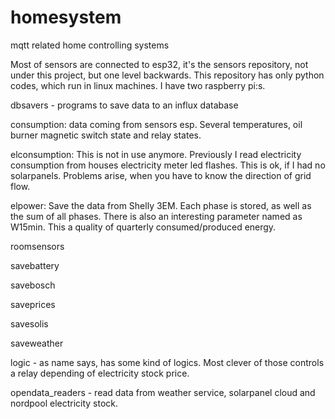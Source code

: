 # homesystem
mqtt related home controlling systems

Most of sensors are connected to esp32, it's the sensors repository, not under this project, but one level backwards.
This repository has only python codes, which run in linux machines. I have two raspberry pi:s.

dbsavers - programs to save data to an influx database
 
 consumption: data coming from sensors esp. Several temperatures, oil burner magnetic switch state and relay states.
 
 elconsumption: This is not in use anymore. Previously I read electricity consumption from houses electricity meter 
 led flashes. This is ok, if I had no solarpanels. Problems arise, when you have to know the direction of grid flow.
 
 elpower: Save the data from Shelly 3EM. Each phase is stored, as well as the sum of all phases. There is also an interesting parameter
 named as W15min. This a quality of quarterly consumed/produced energy.
 
 roomsensors
 
 savebattery
 
 savebosch
 
 saveprices
 
 savesolis
 
 saveweather


logic - as name says, has some kind of logics. Most clever of those controls a relay depending of
 electricity stock price.
 
opendata_readers - read data from weather service, solarpanel cloud and nordpool electricity stock. 

